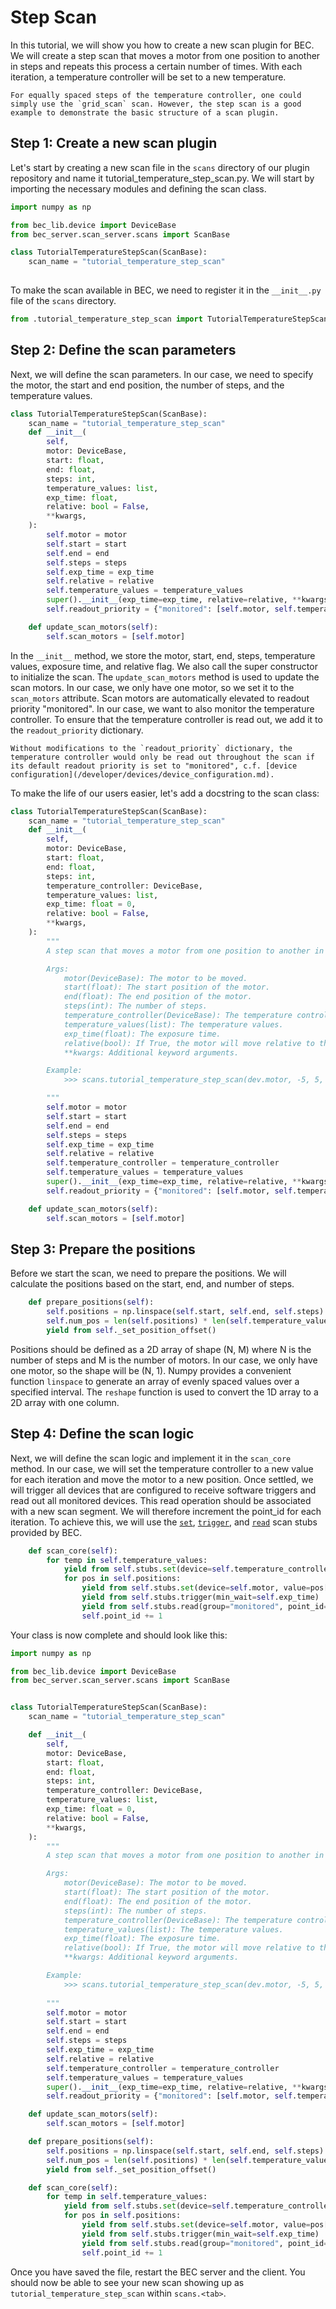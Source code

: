 # Step Scan
In this tutorial, we will show you how to create a new scan plugin for BEC. We will create a step scan that moves a motor from one position to another in steps and repeats this process a certain number of times. With each iteration, a temperature controller will be set to a new temperature. 

```{note}
For equally spaced steps of the temperature controller, one could simply use the `grid_scan` scan. However, the step scan is a good example to demonstrate the basic structure of a scan plugin.
```

## Step 1: Create a new scan plugin
Let's start by creating a new scan file in the `scans` directory of our plugin repository and name it tutorial_temperature_step_scan.py. We will start by importing the necessary modules and defining the scan class. 

```python
import numpy as np

from bec_lib.device import DeviceBase
from bec_server.scan_server.scans import ScanBase

class TutorialTemperatureStepScan(ScanBase):
    scan_name = "tutorial_temperature_step_scan"
    
```

To make the scan available in BEC, we need to register it in the `__init__.py` file of the `scans` directory. 

```python
from .tutorial_temperature_step_scan import TutorialTemperatureStepScan
```

## Step 2: Define the scan parameters
Next, we will define the scan parameters. In our case, we need to specify the motor, the start and end position, the number of steps, and the temperature values. 

```python
class TutorialTemperatureStepScan(ScanBase):
    scan_name = "tutorial_temperature_step_scan"
    def __init__(
        self,
        motor: DeviceBase,
        start: float,
        end: float,
        steps: int,
        temperature_values: list,
        exp_time: float,
        relative: bool = False,
        **kwargs,
    ):
        self.motor = motor
        self.start = start
        self.end = end
        self.steps = steps
        self.exp_time = exp_time
        self.relative = relative
        self.temperature_values = temperature_values
        super().__init__(exp_time=exp_time, relative=relative, **kwargs)
        self.readout_priority = {"monitored": [self.motor, self.temperature_controller]}

    def update_scan_motors(self):
        self.scan_motors = [self.motor]
```

In the `__init__` method, we store the motor, start, end, steps, temperature values, exposure time, and relative flag. We also call the super constructor to initialize the scan. The `update_scan_motors` method is used to update the scan motors. In our case, we only have one motor, so we set it to the `scan_motors` attribute. Scan motors are automatically elevated to readout priority "monitored". In our case, we want to also monitor the temperature controller. To ensure that the temperature controller is read out, we add it to the `readout_priority` dictionary. 

```{note}
Without modifications to the `readout_priority` dictionary, the temperature controller would only be read out throughout the scan if its default readout priority is set to "monitored", c.f. [device configuration](/developer/devices/device_configuration.md).
```

To make the life of our users easier, let's add a docstring to the scan class:
```python
class TutorialTemperatureStepScan(ScanBase):
    scan_name = "tutorial_temperature_step_scan"
    def __init__(
        self,
        motor: DeviceBase,
        start: float,
        end: float,
        steps: int,
        temperature_controller: DeviceBase,
        temperature_values: list,
        exp_time: float = 0,
        relative: bool = False,
        **kwargs,
    ):
        """
        A step scan that moves a motor from one position to another in steps and repeats this process for each temperature value.

        Args: 
            motor(DeviceBase): The motor to be moved.
            start(float): The start position of the motor.
            end(float): The end position of the motor.
            steps(int): The number of steps.
            temperature_controller(DeviceBase): The temperature controller.
            temperature_values(list): The temperature values.
            exp_time(float): The exposure time.
            relative(bool): If True, the motor will move relative to the current position. Default is False.
            **kwargs: Additional keyword arguments.

        Example:
            >>> scans.tutorial_temperature_step_scan(dev.motor, -5, 5, 10, dev.temperature_controller, [20, 30, 40])

        """
        self.motor = motor
        self.start = start
        self.end = end
        self.steps = steps
        self.exp_time = exp_time
        self.relative = relative
        self.temperature_controller = temperature_controller
        self.temperature_values = temperature_values
        super().__init__(exp_time=exp_time, relative=relative, **kwargs)
        self.readout_priority = {"monitored": [self.motor, self.temperature_controller]}

    def update_scan_motors(self):
        self.scan_motors = [self.motor]
```

## Step 3: Prepare the positions
Before we start the scan, we need to prepare the positions. We will calculate the positions based on the start, end, and number of steps. 

```python
    def prepare_positions(self):
        self.positions = np.linspace(self.start, self.end, self.steps).reshape(-1, 1)
        self.num_pos = len(self.positions) * len(self.temperature_values)
        yield from self._set_position_offset()
```

Positions should be defined as a 2D array of shape (N, M) where N is the number of steps and M is the number of motors. In our case, we only have one motor, so the shape will be (N, 1). Numpy provides a convenient function `linspace` to generate an array of evenly spaced values over a specified interval. The `reshape` function is used to convert the 1D array to a 2D array with one column.

## Step 4: Define the scan logic
Next, we will define the scan logic and implement it in the `scan_core` method. In our case, we will set the temperature controller to a new value for each iteration and move the motor to a new position. Once settled, we will trigger all devices that are configured to receive software triggers and read out all monitored devices. This read operation should be associated with a new scan segment. We will therefore increment the point_id for each iteration. 
To achieve this, we will use the [`set`](/api_reference/_autosummary/bec_server.scan_server.scan_stubs.ScanStubs.rst#bec_server.scan_server.scan_stubs.ScanStubs.set), [`trigger`](/api_reference/_autosummary/bec_server.scan_server.scan_stubs.ScanStubs.rst#bec_server.scan_server.scan_stubs.ScanStubs.trigger), and [`read`](/api_reference/_autosummary/bec_server.scan_server.scan_stubs.ScanStubs.rst#bec_server.scan_server.scan_stubs.ScanStubs.read) scan stubs provided by BEC.


```python 
    def scan_core(self):
        for temp in self.temperature_values:
            yield from self.stubs.set(device=self.temperature_controller, value=temp)
            for pos in self.positions:
                yield from self.stubs.set(device=self.motor, value=pos[0])
                yield from self.stubs.trigger(min_wait=self.exp_time)
                yield from self.stubs.read(group="monitored", point_id=self.point_id)
                self.point_id += 1
```

Your class is now complete and should look like this:

```python
import numpy as np

from bec_lib.device import DeviceBase
from bec_server.scan_server.scans import ScanBase


class TutorialTemperatureStepScan(ScanBase):
    scan_name = "tutorial_temperature_step_scan"

    def __init__(
        self,
        motor: DeviceBase,
        start: float,
        end: float,
        steps: int,
        temperature_controller: DeviceBase,
        temperature_values: list,
        exp_time: float = 0,
        relative: bool = False,
        **kwargs,
    ):
        """
        A step scan that moves a motor from one position to another in steps and repeats this process for each temperature value.

        Args: 
            motor(DeviceBase): The motor to be moved.
            start(float): The start position of the motor.
            end(float): The end position of the motor.
            steps(int): The number of steps.
            temperature_controller(DeviceBase): The temperature controller.
            temperature_values(list): The temperature values.
            exp_time(float): The exposure time.
            relative(bool): If True, the motor will move relative to the current position. Default is False.
            **kwargs: Additional keyword arguments.

        Example:
            >>> scans.tutorial_temperature_step_scan(dev.motor, -5, 5, 10, dev.temperature_controller, [20, 30, 40])
            
        """
        self.motor = motor
        self.start = start
        self.end = end
        self.steps = steps
        self.exp_time = exp_time
        self.relative = relative
        self.temperature_controller = temperature_controller
        self.temperature_values = temperature_values
        super().__init__(exp_time=exp_time, relative=relative, **kwargs)
        self.readout_priority = {"monitored": [self.motor, self.temperature_controller]}

    def update_scan_motors(self):
        self.scan_motors = [self.motor]

    def prepare_positions(self):
        self.positions = np.linspace(self.start, self.end, self.steps).reshape(-1, 1)
        self.num_pos = len(self.positions) * len(self.temperature_values)
        yield from self._set_position_offset()

    def scan_core(self):
        for temp in self.temperature_values:
            yield from self.stubs.set(device=self.temperature_controller, value=temp)
            for pos in self.positions:
                yield from self.stubs.set(device=self.motor, value=pos[0])
                yield from self.stubs.trigger(min_wait=self.exp_time)
                yield from self.stubs.read(group="monitored", point_id=self.point_id)
                self.point_id += 1
```

Once you have saved the file, restart the BEC server and the client. You should now be able to see your new scan showing up as `tutorial_temperature_step_scan` within `scans.<tab>`.

<!-- ## Step 5: (Optional) Test the scan -->
